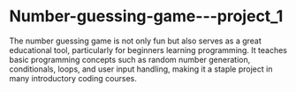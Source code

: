 # Number-guessing-game---project_1
The number guessing game is not only fun but also serves as a great educational tool, particularly for beginners learning programming. It teaches basic programming concepts such as random number generation, conditionals, loops, and user input handling, making it a staple project in many introductory coding courses.
